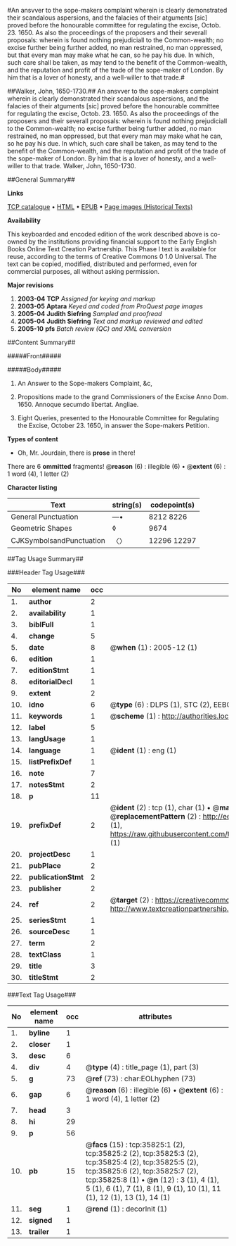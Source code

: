 #An ansvver to the sope-makers complaint wherein is clearly demonstrated their scandalous aspersions, and the falacies of their atguments [sic] proved before the honourable committee for regulating the excise, Octob. 23. 1650. As also the proceedings of the proposers and their severall proposals: wherein is found nothing prejudiciall to the Common-wealth; no excise further being further added, no man restrained, no man oppressed, but that every man may make what he can, so he pay his due. In which, such care shall be taken, as may tend to the benefit of the Common-wealth, and the reputation and profit of the trade of the sope-maker of London. By him that is a lover of honesty, and a well-willer to that trade.#

##Walker, John, 1650-1730.##
An ansvver to the sope-makers complaint wherein is clearly demonstrated their scandalous aspersions, and the falacies of their atguments [sic] proved before the honourable committee for regulating the excise, Octob. 23. 1650. As also the proceedings of the proposers and their severall proposals: wherein is found nothing prejudiciall to the Common-wealth; no excise further being further added, no man restrained, no man oppressed, but that every man may make what he can, so he pay his due. In which, such care shall be taken, as may tend to the benefit of the Common-wealth, and the reputation and profit of the trade of the sope-maker of London. By him that is a lover of honesty, and a well-willer to that trade.
Walker, John, 1650-1730.

##General Summary##

**Links**

[TCP catalogue](http://www.ota.ox.ac.uk/tcp/)  • 
[HTML](http://tei.it.ox.ac.uk/tcp/Texts-HTML/free/A67/A67246.html)  • 
[EPUB](http://tei.it.ox.ac.uk/tcp/Texts-EPUB/free/A67/A67246.epub) • 
[Page images (Historical Texts)](https://data.historicaltexts.jisc.ac.uk/view?pubId=eebo-99831362e&pageId=eebo-99831362e-35825-1)

**Availability**

This keyboarded and encoded edition of the
	       work described above is co-owned by the institutions
	       providing financial support to the Early English Books
	       Online Text Creation Partnership. This Phase I text is
	       available for reuse, according to the terms of Creative
	       Commons 0 1.0 Universal. The text can be copied,
	       modified, distributed and performed, even for
	       commercial purposes, all without asking permission.

**Major revisions**

1. __2003-04__ __TCP__ *Assigned for keying and markup*
1. __2003-05__ __Aptara__ *Keyed and coded from ProQuest page images*
1. __2005-04__ __Judith Siefring__ *Sampled and proofread*
1. __2005-04__ __Judith Siefring__ *Text and markup reviewed and edited*
1. __2005-10__ __pfs__ *Batch review (QC) and XML conversion*

##Content Summary##

#####Front#####

#####Body#####

1. An Answer to the Sope-makers
Complaint, &c,

1. Propositions made to the grand Commissioners
of the Excise Anno Dom. 1650. Annoque secumdo
libertat. Angliae.

1. Eight Queries, presented to the Honourable
Committee for Regulating
the Excise, October 23. 1650, in
answer the Sope-makers Petition.

**Types of content**

  * Oh, Mr. Jourdain, there is **prose** in there!

There are 6 **ommitted** fragments! 
 @__reason__ (6) : illegible (6)  •  @__extent__ (6) : 1 word (4), 1 letter (2)

**Character listing**


|Text|string(s)|codepoint(s)|
|---|---|---|
|General Punctuation|—•|8212 8226|
|Geometric Shapes|◊|9674|
|CJKSymbolsandPunctuation|〈〉|12296 12297|

##Tag Usage Summary##

###Header Tag Usage###

|No|element name|occ|attributes|
|---|---|---|---|
|1.|__author__|2||
|2.|__availability__|1||
|3.|__biblFull__|1||
|4.|__change__|5||
|5.|__date__|8| @__when__ (1) : 2005-12 (1)|
|6.|__edition__|1||
|7.|__editionStmt__|1||
|8.|__editorialDecl__|1||
|9.|__extent__|2||
|10.|__idno__|6| @__type__ (6) : DLPS (1), STC (2), EEBO-CITATION (1), PROQUEST (1), VID (1)|
|11.|__keywords__|1| @__scheme__ (1) : http://authorities.loc.gov/ (1)|
|12.|__label__|5||
|13.|__langUsage__|1||
|14.|__language__|1| @__ident__ (1) : eng (1)|
|15.|__listPrefixDef__|1||
|16.|__note__|7||
|17.|__notesStmt__|2||
|18.|__p__|11||
|19.|__prefixDef__|2| @__ident__ (2) : tcp (1), char (1)  •  @__matchPattern__ (2) : ([0-9\-]+):([0-9IVX]+) (1), (.+) (1)  •  @__replacementPattern__ (2) : http://eebo.chadwyck.com/downloadtiff?vid=$1&page=$2 (1), https://raw.githubusercontent.com/textcreationpartnership/Texts/master/tcpchars.xml#$1 (1)|
|20.|__projectDesc__|1||
|21.|__pubPlace__|2||
|22.|__publicationStmt__|2||
|23.|__publisher__|2||
|24.|__ref__|2| @__target__ (2) : https://creativecommons.org/publicdomain/zero/1.0/ (1), http://www.textcreationpartnership.org/docs/. (1)|
|25.|__seriesStmt__|1||
|26.|__sourceDesc__|1||
|27.|__term__|2||
|28.|__textClass__|1||
|29.|__title__|3||
|30.|__titleStmt__|2||


###Text Tag Usage###

|No|element name|occ|attributes|
|---|---|---|---|
|1.|__byline__|1||
|2.|__closer__|1||
|3.|__desc__|6||
|4.|__div__|4| @__type__ (4) : title_page (1), part (3)|
|5.|__g__|73| @__ref__ (73) : char:EOLhyphen (73)|
|6.|__gap__|6| @__reason__ (6) : illegible (6)  •  @__extent__ (6) : 1 word (4), 1 letter (2)|
|7.|__head__|3||
|8.|__hi__|29||
|9.|__p__|56||
|10.|__pb__|15| @__facs__ (15) : tcp:35825:1 (2), tcp:35825:2 (2), tcp:35825:3 (2), tcp:35825:4 (2), tcp:35825:5 (2), tcp:35825:6 (2), tcp:35825:7 (2), tcp:35825:8 (1)  •  @__n__ (12) : 3 (1), 4 (1), 5 (1), 6 (1), 7 (1), 8 (1), 9 (1), 10 (1), 11 (1), 12 (1), 13 (1), 14 (1)|
|11.|__seg__|1| @__rend__ (1) : decorInit (1)|
|12.|__signed__|1||
|13.|__trailer__|1||
